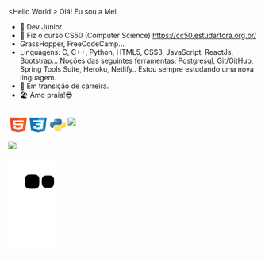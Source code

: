 <Hello World!> Olá! Eu sou a Mel 



- 🔭 Dev Junior
- 🌱 Fiz o curso CS50 (Computer Science) https://cc50.estudarfora.org.br/  
- GrassHopper, FreeCodeCamp...
- Linguagens: C, C++, Python, HTML5, CSS3, JavaScript, ReactJs, Bootstrap... Noções das seguintes ferramentas: Postgresql, Git/GitHub, Spring Tools Suite, Heroku, Netlify..
Estou sempre estudando uma nova linguagem.
- 💬 Em transição de carreira. 
- 🏖 Amo praia!😎    
   
 </div>
<div style="display: inline_block"><br>
<img align="left" alt="Rafa-HTML" height="30" width="40" src="https://raw.githubusercontent.com/devicons/devicon/master/icons/html5/html5-original.svg">
<img align="left" alt="Rafa-CSS" height="30" width="40" src="https://raw.githubusercontent.com/devicons/devicon/master/icons/css3/css3-original.svg">
<img align="left" alt="Rafa-Python" height="30" width="40" src="https://raw.githubusercontent.com/devicons/devicon/master/icons/python/python-original.svg">
<img align="rigth" src="https://user-images.githubusercontent.com/88938102/132554614-a729a3f3-d20c-40fd-a44b-04800e90e4f0.png" max-width="300px" width="300px" align="center">
  
##
  
  <div>

<a href="https://instagram.com/melnatal" target="_blank"><img src="https://img.shields.io/badge/-Instagram-%23E4405F?style=for-the-badge&logo=instagram&logoColor=white" target="_blank"></a>
 
  </div>
  
   ![Snake animation](https://github.com/rafaballerini/rafaballerini/blob/output/github-contribution-grid-snake.svg)
